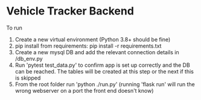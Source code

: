 # Vehicle Tracker Backend

To run
1. Create a new virtual environment (Python 3.8+ should be fine)
2. pip install from requirements: pip install -r requirements.txt
3. Create a new mysql DB and add the relevant connection details in /db_env.py
4. Run 'pytest test_data.py' to confirm app is set up correctly and the DB can be reached. The tables will be created at this step or the next if this is skipped
5. From the root folder run 'python ./run.py' (running 'flask run' will run the wrong webserver on a port the front end doesn't know)
